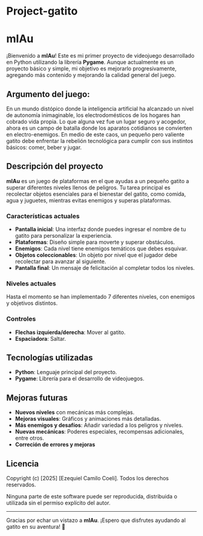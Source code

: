 # Project-gatito

# mIAu

¡Bienvenido a **mIAu**! Este es mi primer proyecto de videojuego desarrollado en Python utilizando la librería **Pygame**. Aunque actualmente es un proyecto básico y simple, mi objetivo es mejorarlo progresivamente, agregando más contenido y mejorando la calidad general del juego.

## Argumento del juego:

En un mundo distópico donde la inteligencia artificial ha alcanzado un nivel de autonomía inimaginable, los electrodomésticos de los hogares han cobrado vida propia. Lo que alguna vez fue un lugar seguro y acogedor, ahora es un campo de batalla donde los aparatos cotidianos se convierten en electro-enemigos. En medio de este caos, un pequeño pero valiente gatito debe enfrentar la rebelión tecnológica para cumplir con sus instintos básicos: comer, beber y jugar.

## Descripción del proyecto

**mIAu** es un juego de plataformas en el que ayudas a un pequeño gatito a superar diferentes niveles llenos de peligros. Tu tarea principal es recolectar objetos esenciales para el bienestar del gatito, como comida, agua y juguetes, mientras evitas enemigos y superas plataformas.

### Características actuales
- **Pantalla inicial**: Una interfaz donde puedes ingresar el nombre de tu gatito para personalizar la experiencia.
- **Plataformas**: Diseño simple para moverte y superar obstáculos.
- **Enemigos**: Cada nivel tiene enemigos temáticos que debes esquivar.
- **Objetos coleccionables**: Un objeto por nivel que el jugador debe recolectar para avanzar al siguiente.
- **Pantalla final**: Un mensaje de felicitación al completar todos los niveles.

### Niveles actuales
Hasta el momento se han implementado 7 diferentes niveles, con enemigos y objetivos distintos. 

### Controles
- **Flechas izquierda/derecha**: Mover al gatito.
- **Espaciadora**: Saltar.

## Tecnologías utilizadas
- **Python**: Lenguaje principal del proyecto.
- **Pygame**: Librería para el desarrollo de videojuegos.

## Mejoras futuras
- **Nuevos niveles** con mecánicas más complejas.
- **Mejoras visuales**: Gráficos y animaciones más detalladas.
- **Más enemigos y desafíos**: Añadir variedad a los peligros y niveles.
- **Nuevas mecánicas**: Poderes especiales, recompensas adicionales, entre otros.
- **Correción de errores y mejoras**


## Licencia
Copyright (c) [2025] [Ezequiel Camilo Coeli]. Todos los derechos reservados.

Ninguna parte de este software puede ser reproducida, distribuida o utilizada sin el permiso explícito del autor.


---
Gracias por echar un vistazo a **mIAu**. ¡Espero que disfrutes ayudando al gatito en su aventura! 🐾

